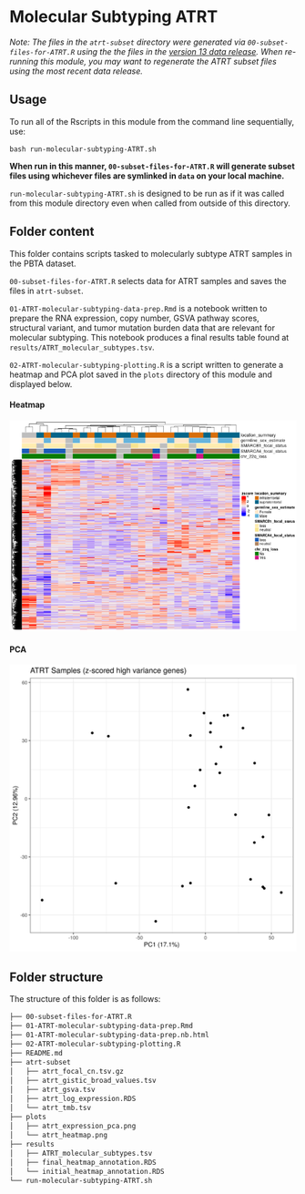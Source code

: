 # Molecular Subtyping ATRT

*Note: The files in the `atrt-subset` directory were generated via `00-subset-files-for-ATRT.R` using the the files in the [version 13 data release](https://github.com/AlexsLemonade/OpenPBTA-analysis/pull/444).
When re-running this module, you may want to regenerate the ATRT subset files using the most recent data release.*

## Usage

To run all of the Rscripts in this module from the command line sequentially, use:

```
bash run-molecular-subtyping-ATRT.sh
```

**When run in this manner, `00-subset-files-for-ATRT.R` will generate subset files using whichever files are symlinked in `data` on your local machine.**

`run-molecular-subtyping-ATRT.sh` is designed to be run as if it was called from this module directory even when called from outside of this directory.

## Folder content

This folder contains scripts tasked to molecularly subtype ATRT samples in the PBTA dataset.

`00-subset-files-for-ATRT.R` selects data for ATRT samples and saves the files in `atrt-subset`.

`01-ATRT-molecular-subtyping-data-prep.Rmd` is a notebook written to prepare the RNA expression, copy number, GSVA pathway scores, structural variant, and tumor mutation burden data that are relevant for molecular subtyping. This notebook produces a final results table found at `results/ATRT_molecular_subtypes.tsv`. 

`02-ATRT-molecular-subtyping-plotting.R` is a script written to generate a heatmap and PCA plot saved in the `plots` directory of this module and displayed below.

#### Heatmap

![](plots/atrt_heatmap.png)

#### PCA

![](plots/atrt_expression_pca.png)

## Folder structure 

The structure of this folder is as follows:

```
├── 00-subset-files-for-ATRT.R
├── 01-ATRT-molecular-subtyping-data-prep.Rmd
├── 01-ATRT-molecular-subtyping-data-prep.nb.html
├── 02-ATRT-molecular-subtyping-plotting.R
├── README.md
├── atrt-subset
│   ├── atrt_focal_cn.tsv.gz
│   ├── atrt_gistic_broad_values.tsv
│   ├── atrt_gsva.tsv
│   ├── atrt_log_expression.RDS
│   └── atrt_tmb.tsv
├── plots
│   ├── atrt_expression_pca.png
│   └── atrt_heatmap.png
├── results
│   ├── ATRT_molecular_subtypes.tsv
│   ├── final_heatmap_annotation.RDS
│   └── initial_heatmap_annotation.RDS
└── run-molecular-subtyping-ATRT.sh
```
